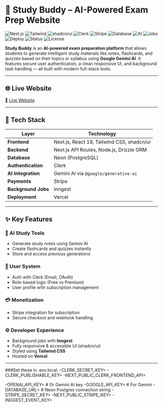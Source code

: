 # 🧠 Study Buddy – AI-Powered Exam Prep Website

![Next.js](https://img.shields.io/badge/Framework-Next.js-black?logo=nextdotjs)
![Tailwind](https://img.shields.io/badge/Style-TailwindCSS-06B6D4?logo=tailwindcss)
![shadcn/ui](https://img.shields.io/badge/UI-shadcn%2Fui-orange)
![Clerk](https://img.shields.io/badge/Auth-Clerk-blueviolet?logo=clerk)
![Stripe](https://img.shields.io/badge/Payments-Stripe-635bff?logo=stripe)
![Database](https://img.shields.io/badge/Database-Neon-blue?logo=postgresql)
![AI](https://img.shields.io/badge/AI-Gemini%20AI-red?logo=google)
![Jobs](https://img.shields.io/badge/Background-Inngest-purple)
![Deploy](https://img.shields.io/badge/Deployed%20on-Vercel-black?logo=vercel)
![Status](https://img.shields.io/badge/Status-Live-success)
![License](https://img.shields.io/badge/License-MIT-green)

**Study Buddy** is an **AI-powered exam preparation platform** that allows students to generate intelligent study materials like notes, flashcards, and quizzes based on their topics or syllabus using **Google Gemini AI**. It features secure user authentication, a clean responsive UI, and background task handling — all built with modern full-stack tools.

---

## 🌐 Live Website

🔗 [Live Website](https://study-buddy-ai-powered-exam-prep-website-3azblxazv.vercel.app/) 

---

## 🚀 Tech Stack

| Layer              | Technology                                                             |
|--------------------|------------------------------------------------------------------------|
| **Frontend**        | Next.js, React 18, Tailwind CSS, shadcn/ui                            |
| **Backend**         | Next.js API Routes, Node.js, Drizzle ORM                              |
| **Database**        | Neon (PostgreSQL)                                                     |
| **Authentication**  | Clerk                                                                 |
| **AI Integration**  | Gemini AI via `@google/generative-ai`                                 |
| **Payments**        | Stripe                                                                |
| **Background Jobs** | Inngest                                                               |
| **Deployment**      | Vercel                                                                |

---

## ✨ Key Features

### 🧠 AI Study Tools
- Generate study notes using Gemini AI
- Create flashcards and quizzes instantly
- Store and access previous generations

### 👤 User System
- Auth with Clerk (Email, OAuth)
- Role-based logic (Free vs Premium)
- User profile with subscription management

### 💳 Monetization
- Stripe integration for subscription
- Secure checkout and webhook handling

### ⚙️ Developer Experience
- Background jobs with **Inngest**
- Fully responsive & accessible UI (shadcn/ui)
- Styled using **Tailwind CSS**
- Hosted on **Vercel**

---
###Set these in .env.local:
-CLERK_SECRET_KEY=
-CLERK_PUBLISHABLE_KEY=
-NEXT_PUBLIC_CLERK_FRONTEND_API=

-OPENAI_API_KEY=          # Or Gemini AI key
-GOOGLE_API_KEY=          # For Gemini
-DATABASE_URL=            # Neon Postgres connection string
-STRIPE_SECRET_KEY=
-NEXT_PUBLIC_STRIPE_KEY=
-INGGEST_EVENT_KEY=

